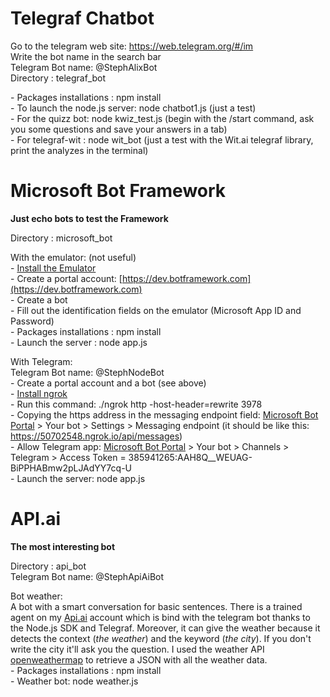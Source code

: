 # Telegraf Chatbot

Go to the telegram web site: https://web.telegram.org/#/im <br>
Write the bot name in the search bar <br>
Telegram Bot name: \@StephAlixBot <br>
Directory : telegraf_bot <br>

\- Packages installations : npm install <br>
\- To launch the node.js server: node chatbot1.js (just a test)<br>
\- For the quizz bot: node kwiz_test.js (begin with the /start command, ask you some questions and save your answers in a tab)<br>
\- For telegraf-wit : node wit_bot (just a test with the Wit.ai telegraf library, print the analyzes in the terminal) <br>


# Microsoft Bot Framework
**Just echo bots to test the Framework**

Directory : microsoft_bot <br>

With the emulator: (not useful)<br>
\- [Install the Emulator](https://emulator.botframework.com/) <br>
\- Create a portal account: [https://dev.botframework.com](https://dev.botframework.com) <br>
\- Create a bot <br>
\- Fill out the identification fields on the emulator (Microsoft App ID and Password) <br>
\- Packages installations : npm install <br>
\- Launch the server : node app.js <br>

With Telegram: <br>
Telegram Bot name: \@StephNodeBot <br>
\- Create a portal account and a bot (see above) <br>
\- [Install ngrok](https://ngrok.com) <br>
\- Run this command: ./ngrok http -host-header=rewrite 3978 <br>
\- Copying the https address in the messaging endpoint field: [Microsoft Bot Portal](https://dev.botframework.com) > Your bot > Settings > Messaging endpoint (it should be like this: https://50702548.ngrok.io/api/messages) <br>
\- Allow Telegram app: [Microsoft Bot Portal](https://dev.botframework.com) > Your bot > Channels > Telegram > Access Token = 385941265:AAH8Q__WEUAG-BiPPHABmw2pLJAdYY7cq-U <br>
\- Launch the server: node app.js <br>


# API.ai
**The most interesting bot**

Directory : api_bot <br>
Telegram Bot name: \@StephApiAiBot <br>

Bot weather: <br>
A bot with a smart conversation for basic sentences. There is a trained agent on my [Api.ai](https://api.ai) account which is bind with the telegram bot thanks to the Node.js SDK and Telegraf.
Moreover, it can give the weather because it detects the context (*the weather*) and the keyword (*the city*). If you don't write the city it'll ask you the question. I used the weather API [openweathermap](http://openweathermap.org) to retrieve a JSON with all the weather data. <br>
\- Packages installations : npm install <br>
\- Weather bot: node weather.js <br>
